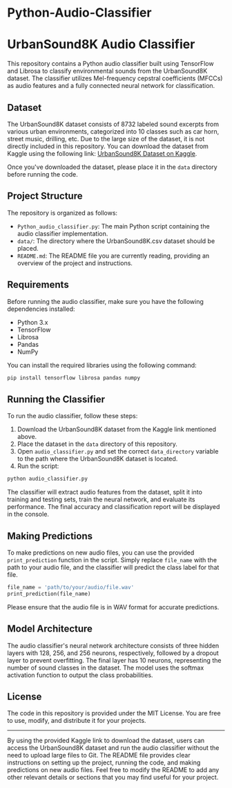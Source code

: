 # Python-Audio-Classifier
# UrbanSound8K Audio Classifier

This repository contains a Python audio classifier built using TensorFlow and Librosa to classify environmental sounds from the UrbanSound8K dataset. The classifier utilizes Mel-frequency cepstral coefficients (MFCCs) as audio features and a fully connected neural network for classification.

## Dataset

The UrbanSound8K dataset consists of 8732 labeled sound excerpts from various urban environments, categorized into 10 classes such as car horn, street music, drilling, etc. Due to the large size of the dataset, it is not directly included in this repository. You can download the dataset from Kaggle using the following link: [UrbanSound8K Dataset on Kaggle](https://www.kaggle.com/chrisfilo/urbansound8k).

Once you've downloaded the dataset, please place it in the `data` directory before running the code.

## Project Structure

The repository is organized as follows:

- `Python_audio_classifier.py`: The main Python script containing the audio classifier implementation.
- `data/`: The directory where the UrbanSound8K.csv dataset should be placed.
- `README.md`: The README file you are currently reading, providing an overview of the project and instructions.

## Requirements

Before running the audio classifier, make sure you have the following dependencies installed:

- Python 3.x
- TensorFlow
- Librosa
- Pandas
- NumPy

You can install the required libraries using the following command:

```bash
pip install tensorflow librosa pandas numpy
```

## Running the Classifier

To run the audio classifier, follow these steps:

1. Download the UrbanSound8K dataset from the Kaggle link mentioned above.
2. Place the dataset in the `data` directory of this repository.
3. Open `audio_classifier.py` and set the correct `data_directory` variable to the path where the UrbanSound8K dataset is located.
4. Run the script:

```bash
python audio_classifier.py
```

The classifier will extract audio features from the dataset, split it into training and testing sets, train the neural network, and evaluate its performance. The final accuracy and classification report will be displayed in the console.

## Making Predictions

To make predictions on new audio files, you can use the provided `print_prediction` function in the script. Simply replace `file_name` with the path to your audio file, and the classifier will predict the class label for that file.

```python
file_name = 'path/to/your/audio/file.wav'
print_prediction(file_name)
```

Please ensure that the audio file is in WAV format for accurate predictions.

## Model Architecture

The audio classifier's neural network architecture consists of three hidden layers with 128, 256, and 256 neurons, respectively, followed by a dropout layer to prevent overfitting. The final layer has 10 neurons, representing the number of sound classes in the dataset. The model uses the softmax activation function to output the class probabilities.

## License

The code in this repository is provided under the MIT License. You are free to use, modify, and distribute it for your projects.

---
By using the provided Kaggle link to download the dataset, users can access the UrbanSound8K dataset and run the audio classifier without the need to upload large files to Git. The README file provides clear instructions on setting up the project, running the code, and making predictions on new audio files. Feel free to modify the README to add any other relevant details or sections that you may find useful for your project.
